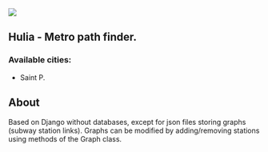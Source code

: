 <img src="https://repository-images.githubusercontent.com/621576978/eb0aab0d-54e8-4822-ac7a-13d5e21150ad">
<h2>Hulia - Metro path finder.</h2>
<h3>Available cities:</h3>
<ul>
	<li>Saint P.</li>
</ul>
<h2>About</h2>
<p>Based on Django without databases, except for json files storing graphs (subway station links).
Graphs can be modified by adding/removing stations using methods of the Graph class.</p>